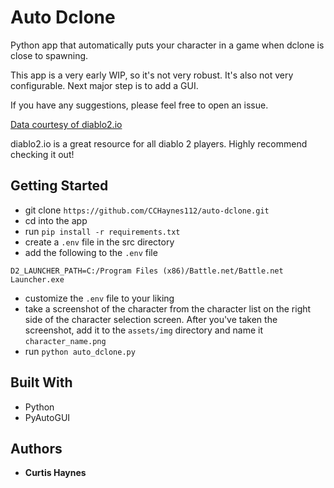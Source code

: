 # Auto Dclone

Python app that automatically puts your character in a game when dclone is close to spawning.

This app is a very early WIP, so it's not very robust. It's also not very configurable. Next major step is to add a GUI.

 If you have any suggestions, please feel free to open an issue.

<a href="https://diablo2.io/dclonetracker.php">Data courtesy of diablo2.io</a>

diablo2.io is a great resource for all diablo 2 players. Highly recommend checking it out!

## Getting Started

* git clone `https://github.com/CCHaynes112/auto-dclone.git`
* cd into the app
* run `pip install -r requirements.txt`
* create a `.env` file in the src directory
* add the following to the `.env` file
```
D2_LAUNCHER_PATH=C:/Program Files (x86)/Battle.net/Battle.net Launcher.exe
```
* customize the `.env` file to your liking
* take a screenshot of the character from the character list on the right side of the character selection screen. After you've taken the screenshot, add it to the `assets/img` directory and name it `character_name.png`
* run `python auto_dclone.py`

## Built With

* Python
* PyAutoGUI

## Authors

* **Curtis Haynes**